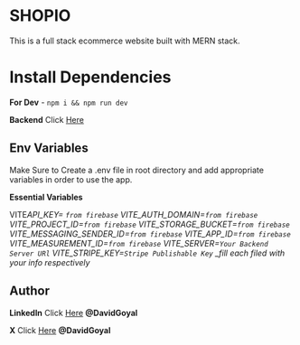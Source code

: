 # SHOPIO

This is a full stack ecommerce website built with MERN stack.

# Install Dependencies

**For Dev** - `npm i && npm run dev`

**Backend** Click [Here](https://github.com/DavidGoyal/MERN-ECommerce-backend)

## Env Variables

Make Sure to Create a .env file in root directory and add appropriate variables in order to use the app.

**Essential Variables**

VITE*API_KEY= `from firebase`
VITE_AUTH_DOMAIN=`from firebase`
VITE_PROJECT_ID=`from firebase`
VITE_STORAGE_BUCKET=`from firebase`
VITE_MESSAGING_SENDER_ID=`from firebase`
VITE_APP_ID=`from firebase`
VITE_MEASUREMENT_ID=`from firebase`
VITE_SERVER=`Your Backend Server URl`
VITE_STRIPE_KEY=`Stripe Publishable Key`
\_fill each filed with your info respectively*

## Author

**LinkedIn** Click [Here](www.linkedin.com/in/david-goyal) **@DavidGoyal**

**X** Click [Here](https://x.com/David__Goyal) **@DavidGoyal**
